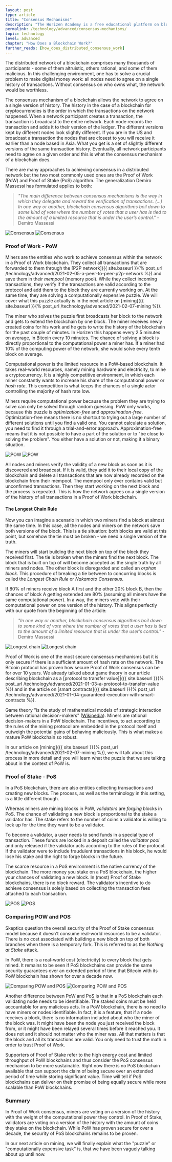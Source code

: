 ```yaml
---
layout: post
type: article
title: "Consensus Mechanisms"
description: "The Horizen Academy is a free educational platform on blockchain technology, cryptocurrency, and privacy. In this article, you learn about consensus mechanisms at an advanced level."
permalink: /technology/advanced/consensus-mechanisms/
topic: technology
level: advanced
chapter: "How Does a Blockchain Work?"
further_reads: [how_does_distributed_consensus_work]
---
```


The distributed network of a blockchain comprises many thousands of participants - some of them altruistic, others rational, and some of them malicious. In this challenging environment, one has to solve a crucial problem to make digital money work: all nodes need to agree on a single history of transactions. Without consensus on who owns what, the network would be worthless.

The consensus mechanism of a blockchain allows the network to agree on a single version of history. The history in the case of a blockchain for cryptocurrencies is the order in which the transactions on the network happened.
When a network participant creates a transaction, the transaction is broadcast to the entire network. Each node records the transaction and adds it to their version of the ledger. The different versions kept by different nodes look slightly different. If you are in the US and broadcast a transaction the nodes that are closest to you will receive it earlier than a node based in Asia. What you get is a set of slightly different versions of the same transaction history. Eventually, all network participants need to agree on a given order and this is what the consensus mechanism of a blockchain does.

There are many approaches to achieving consensus in a distributed network but the two most commonly used ones are the Proof of Work (PoW) and Proof of Stake (PoS) algorithm. The generalization Demiro Massessi has formulated applies to both:

> _"The main difference between consensus mechanisms is the way in which they delegate and reward the verification of transactions. (...) In one way or another, blockchain consensus algorithms boil down to some kind of vote where the number of votes that a user has is tied to the amount of a limited resource that is under the user’s control."_ - Demiro Massessi

![Consensus](/assets/post_files/technology/advanced/consensus-mechanisms/consensus_D.jpg)
![Consensus](/assets/post_files/technology/advanced/consensus-mechanisms/consensus_M.jpg)

### Proof of Work - PoW

Miners are the entities who work to achieve consensus within the network in a Proof of Work blockchain. They collect all transactions that are forwarded to them through the [P2P network]({{ site.baseurl }}{% post_url /technology/advanced/2021-02-05-a-peer-to-peer-p2p-network %}) and save them in their *mempool* (memory pool). While they collect incoming transactions, they verify if the transactions are valid according to the protocol and add them to the block they are currently working on. At the same time, they are solving a computationally expensive puzzle. We will cover what this puzzle actually is in the next article on [mining]({{ site.baseurl }}{% post_url /technology/advanced/2021-02-07-mining %}).

The miner who solves the puzzle first broadcasts her block to the network and gets to extend the blockchain by one block. The miner receives newly created coins for his work and he gets to write the history of the blockchain for the past couple of minutes. In Horizen this happens every 2.5 minutes on average, in Bitcoin every 10 minutes. The chance of solving a block is directly proportional to the computational power a miner has. If a miner had 10% of the computing power of the network, she would solve every tenth block on average.

Computational power is the limited resource in a PoW-based blockchain. It takes real-world resources, namely mining hardware and electricity, to mine a cryptocurrency. It is a highly competitive environment, in which each miner constantly wants to increase his share of the computational power or *hash rate*. This competition is what keeps the chances of a single actor controlling the majority of hash rate low.

Miners require computational power because the problem they are trying to solve can only be solved through random guessing. PoW only works, because this puzzle is *optimization-free* and *approximation-free*.
Optimization-free means there is no shortcut to trying out a large number of different solutions until you find a valid one. You cannot calculate a solution, you need to find it through a trial-and-error approach. 
Approximation-free means that it is not possible to have a part of the solution or to "be close to solving the problem". You either have a solution or not, making it a binary situation.

![POW](/assets/post_files/technology/advanced/consensus-mechanisms/POW_D.jpg)
![POW](/assets/post_files/technology/advanced/consensus-mechanisms/POW_M.jpg)

All nodes and miners verify the validity of a new block as soon as it is discovered and broadcast. If it is valid, they add it to their local copy of the blockchain and delete all transactions that are now already recorded on the blockchain from their mempool. The mempool only ever contains valid but unconfirmed transactions. Then they start working on the next block and the process is repeated.
This is how the network agrees on a single version of the history of all transactions in a Proof of Work blockchain.

#### The Longest Chain Rule

Now you can imagine a scenario in which two miners find a block at almost the same time. In this case, all the nodes and miners on the network save both versions of the block. This is a tie situation: both blocks are valid at this point, but somehow the tie must be broken - we need a single version of the truth. 

The miners will start building the next block on top of the block they received first. The tie is broken when the miners find the next block. The block that is built on top of will become accepted as the single truth by all miners and nodes. The other block is disregarded and called an _orphan block_. This procedure of breaking a tie between to concurring blocks is called the *Longest Chain Rule* or *Nakamoto Consensus*.

If 80% of miners receive block A first and the other 20% block B, then the chances of block A getting extended are 80% (assuming all miners have the same computational power). In a way, the miners vote with their computational power on one version of the history. This aligns perfectly with our quote from the beginning of the article: 

> _"In one way or another, blockchain consensus algorithms boil down to some kind of vote where the number of votes that a user has is tied to the amount of a limited resource that is under the user’s control."_ - Demiro Massessi

![Longest chain](/assets/post_files/technology/advanced/consensus-mechanisms/longest_chain_D.jpg)
![Longest chain](/assets/post_files/technology/advanced/consensus-mechanisms/longest_chain_M.jpg)

Proof of Work is one of the most secure consensus mechanisms but it is only secure if there is a sufficient amount of hash rate on the network. The Bitcoin protocol has proven how secure Proof of Work consensus can be for over 10 years. We already talked about game theory in our article describing blockchain as a [protocol to transfer value]]({{ site.baseurl }}{% post_url /technology/advanced/2021-01-03-a-protocol-to-transfer-value %}) and in the article on [smart contracts]({{ site.baseurl }}{% post_url /technology/advanced/2021-01-04-guaranteed-execution-with-smart-contracts %}). 

Game theory "is the study of mathematical models of strategic interaction between rational decision-makers" ([Wikipedia](https://en.wikipedia.org/wiki/Game_theory)). Miners are rational decision-makers in a PoW blockchain. The incentives, to act according to the rules of the mining protocol are embedded in the protocol itself and outweigh the potential gains of behaving maliciously. This is what makes a mature PoW blockchain so robust.

In our article on [mining]({{ site.baseurl }}{% post_url /technology/advanced/2021-02-07-mining %}), we will talk about this process in more detail and you will learn what the puzzle that we are talking about in the context of PoW is.

### Proof of Stake - PoS

In a PoS blockchain, there are also entities collecting transactions and creating new blocks. The process, as well as the terminology in this setting, is a little different though.

Whereas miners are mining blocks in PoW, _validators_ are _forging_ blocks in PoS. The chance of validating a new block is proportional to the stake a validator has. The stake refers to the number of coins a validator is willing to lock up for the time they want to be a validator. 

To become a validator, a user needs to send funds in a special type of transaction. These funds are locked in a deposit called the _validator pool_ and only released if the validator acts according to the rules of the protocol. If the validator were to include fraudulent transactions in his block, he would lose his stake and the right to forge blocks in the future.

The scarce resource in a PoS environment is the native currency of the blockchain. The more money you stake on a PoS blockchain, the higher your chances of validating a new block. In (most) Proof of Stake blockchains, there is no block reward. The validator's incentive to do achieve consensus is solely based on collecting the transaction fees attached to each transaction.

![POS](/assets/post_files/technology/advanced/consensus-mechanisms/POS_D.jpg)
![POS](/assets/post_files/technology/advanced/consensus-mechanisms/POS_M.jpg)

### Comparing POW and POS

Skeptics question the overall security of the Proof of Stake consensus model because it doesn't consume real-world resources to be a validator. There is no cost associated with building a new block on top of both branches when there is a temporary fork. This is referred to as the *Nothing at Stake* attack.

In PoW, there is a real-world cost (electricity) to every block that gets mined. It remains to be seen if PoS blockchains can provide the same security guarantees over an extended period of time that Bitcoin with its PoW blockchain has shown for over a decade now.

![Comparing POW and POS](/assets/post_files/technology/advanced/consensus-mechanisms/compare_D.jpg)
![Comparing POW and POS](/assets/post_files/technology/advanced/consensus-mechanisms/compare_M.jpg)

Another difference between PoW and PoS is that in a PoS blockchain each validating node needs to be identifiable. The staked coins must be held accountable for any malicious acts.
In a PoW blockchain, there is no need to have miners or nodes identifiable. In fact, it is a feature, that if a node receives a block, there is no information included about who the miner of the block was. It might have been the node you just received the block from, or it might have been relayed several times before it reached you.
It does not and it should not matter who the miner was. All that matters is that the block and all its transactions are valid. You only need to trust the math in order to trust Proof of Work.

Supporters of Proof of Stake refer to the high energy cost and limited throughput of PoW blockchains and thus consider the PoS consensus mechanism to be more sustainable.
Right now there is no PoS blockchain available that can support the claim of being secure over an extended period of time while storing significant value. Time will tell if PoS blockchains can deliver on their promise of being equally secure while more scalable than PoW blockchains.

### Summary

In Proof of Work consensus, miners are voting on a version of the history with the weight of the computational power they control. In Proof of Stake, validators are voting on a version of the history with the amount of coins they stake on the blockchain. While PoW has proven secure for over a decade, the security of PoS blockchains remains to be proven.

In our next article on mining, we will finally explain what the "puzzle" or "computationally expensive task" is, that we have been vaguely talking about up until now.
